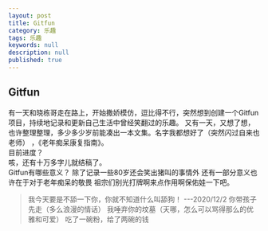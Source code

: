 ```yaml
---
layout: post
title: Gitfun
category: 乐趣
tags: 乐趣
keywords: null
description: null
published: true
---
```


## Gitfun


有一天和晓栋哥走在路上，开始撒娇模仿，逗比得不行，突然想到创建一个Gitfun项目，持续地记录和更新自己生活中曾经笑翻过的乐趣。
又有一天，又想了想，也许整理整理，多少多少岁前能凑出一本文集。名字我都想好了（突然闪过自来也老师） ，《老年痴呆康复指南》。  
目前进度？  
咳，还有十万多字儿就结稿了。  
Gitfun有哪些意义？ 除了记录一些80岁还会笑出猪叫的事情外 还有一部分意义也许在于对于老年痴呆的敬畏 祖宗们别光打牌啊来点作用啊保佑娃一下吧。  

> 我今天要是不舔一下你，你就不知道什么叫舔狗！   ---2020/12/2
> 你带孩子先走（多么浪漫的情话）
> 我唾弃你的坟墓（天哪，怎么可以骂得那么的优雅和可爱）
> 吃了一碗粉，给了两碗的钱
